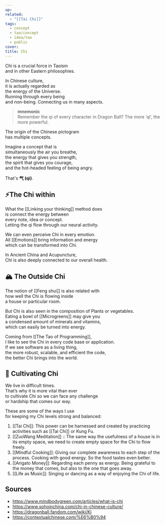 ```yaml
---
up:
related:
  - "[[Tai Chi]]"
tags:
  - concept
  - tao/concept
  - idea/tao
  - public
cover:
title: Chi
---
```

Chi is a crucial force in Taoism \
and in other Eastern philosophies. 

In Chinese culture, \
it is actually regarded as \
the energy of the Universe.  
Running through every being \
and non-being. 
Connecting us in many aspects. 

> **mnemonic** \
> Remember the qi of every character in Dragon Ball? 
> The more ‘qi’, 
> the more powerful. 

The origin of the Chinese pictogram \
has multiple concepts. 

Imagine a concept that is \
simultaneously the air you breathe, \
the energy that gives you strength, \
the spirit that gives you courage, \
and the hot-headed feeling of being angry. 

That's **气 (qì)**. 

## ⚡️The Chi within

What the [[Linking your thinking]] method does \
is connect the energy between \
every note, idea or concept. \
Letting the qi flow through our neural activity. 

We can even perceive Chi in every emotion. \
All [[Emotions]] bring information and energy \
which can be transformed into Chi.

In Ancient China and Acupuncture, \
Chi is also deeply connected to our overall health. 

## 🏔 The Outside Chi

The notion of [[Feng shui]] is also related with \
how well the Chi is flowing inside \
a house or particular room. 

But Chi is also seen in the composition of Plants or vegetables. \
Eating a bowl of [[Microgreens]] may give you \
a condensed amount of minerals and vitamins, \
which can easily be turned into energy.

Coming from [[The Tao of Programming]], \
I like to see the Chi in every code base or application. \
If we see software as a living thing, \
the more robust, scalable, and efficient the code, \
the better Chi brings into the world.

## 🐉 Cultivating Chi

We live in difficult times. \
That’s why it is more vital than ever \
to cultivate Chi so we can face any challenge \
or hardship that comes our way. 

These are some of the ways I use \
for keeping my Chi levels strong and balanced:

1. [[Tai Chi]]: This power can be harnessed and created by practicing activities such as [[Tai Chi]] or Kung Fu. 
2. [[ZuoWang Meditation]] :: The same way the usefulness of a house is in its empty space, we need to create empty space for the Chi to flow freely. 
3. [[Mindful Cooking]]: Giving our complete awareness to each step of the process. Cooking with good energy. So the food tastes even better.
4. [[Arigato Money]]: Regarding each penny as energy. Being grateful to the money that comes, but also to the one that goes away.
5. [[Life as Music]]: Singing or dancing as a way of enjoying the Chi of life.

## Sources

- https://www.mindbodygreen.com/articles/what-is-chi 
- https://www.sohoinchina.com/chi-in-chinese-culture/ 
- https://dragonball.fandom.com/wiki/Ki 
- https://contextualchinese.com/%E6%B0%94 



